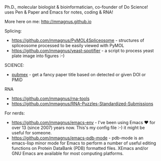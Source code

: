 Ph.D., molecular biologist & bioinformatician, co-founder of Do Science! uses Pen & Paper and Emacs for notes, coding & RNA!

More here on me: http://mmagnus.github.io

Splicing:
- https://github.com/mmagnus/PyMOL4Spliceosome - structures of spliceosome processed to be easily viewed with PyMOL
- https://github.com/mmagnus/yeast-spotifier - a script to process yeast plate image into figures :-)

SCIENCE:
- [pubmex]( https://github.com/mmagnus/pubmex) - get a fancy paper title based on detected or given DOI or PMID

RNA
- https://github.com/mmagnus/rna-tools
- https://github.com/mmagnus/RNA-Puzzles-Standardized-Submissions

For nerds:
- https://github.com/mmagnus/emacs-env - I've been using Emacs ❤️ for over 13 (since 2007) years now. This's my config file :-) it might be useful for someone.
- https://github.com/mmagnus/emacs-pdb-mode - pdb-mode is an emacs-lisp minor mode for Emacs to perform a number of useful editing functions on Protein DataBank (PDB) formatted files. XEmacs and/or GNU Emacs are available for most computing platforms.

<!--
-->

<!--
**mmagnus/mmagnus** is a ✨ _special_ ✨ repository because its `README.md` (this file) appears on your GitHub profile.

Here are some ideas to get you started:

- 🔭 I’m currently working on ...
- 🌱 I’m currently learning ...
- 👯 I’m looking to collaborate on ...
- 🤔 I’m looking for help with ...
- 💬 Ask me about ...
- 📫 How to reach me: ...
- 😄 Pronouns: ...
- ⚡ Fun fact: ...
-->
